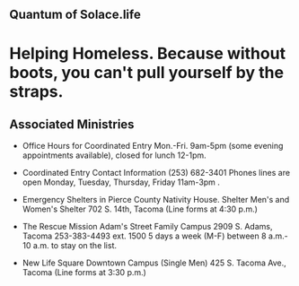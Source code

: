 Quantum of Solace.life
-
Helping Homeless. Because without boots, you can't pull yourself by the straps.
===

Associated Ministries
---
* Office Hours for Coordinated Entry
  Mon.-Fri. 9am-5pm (some evening appointments available), closed for lunch 12-1pm.
* Coordinated Entry Contact Information
  (253) 682-3401 Phones lines are open Monday, Tuesday, Thursday, Friday 11am-3pm
.

* Emergency Shelters in Pierce County
  Nativity House. Shelter Men's and Women's Shelter
  702 S. 14th, Tacoma (Line forms at 4:30 p.m.)

* The Rescue Mission
  Adam's Street Family Campus
  2909 S. Adams, Tacoma
  253-383-4493 ext. 1500
  5 days a week (M-F) between 8 a.m.- 10 a.m. to stay on the list. 

* New Life Square Downtown Campus (Single Men)
  425 S. Tacoma Ave., Tacoma (Line forms at 3:30 p.m.)
